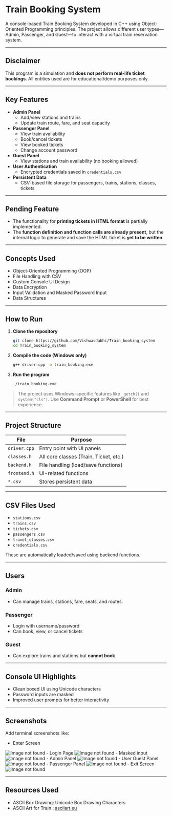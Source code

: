 # Train Booking System

A console-based Train Booking System developed in C++ using Object-Oriented Programming principles. The project allows different user types—Admin, Passenger, and Guest—to interact with a virtual train reservation system.

---

## Disclaimer

This program is a simulation and **does not perform real-life ticket bookings**. All entities used are for educational/demo purposes only.

---

## Key Features

- **Admin Panel**
  - Add/view stations and trains
  - Update train route, fare, and seat capacity
- **Passenger Panel**
  - View train availability
  - Book/cancel tickets
  - View booked tickets
  - Change account password
- **Guest Panel**
  - View stations and train availability (no booking allowed)
- **User Authentication**
  - Encrypted credentials saved in `credentials.csv`
- **Persistent Data**
  - CSV-based file storage for passengers, trains, stations, classes, tickets

---

## Pending Feature

- The functionality for **printing tickets in HTML format** is partially implemented.
- The **function definition and function calls are already present**, but the internal logic to generate and save the HTML ticket is **yet to be written**.

---

## Concepts Used

- Object-Oriented Programming (OOP)
- File Handling with CSV
- Custom Console UI Design
- Data Encryption
- Input Validation and Masked Password Input
- Data Structures

---

## How to Run

1. **Clone the repository**

   ```bash
   git clone https://github.com/Vishwasdabhi/Train_booking_system
   cd Train_booking_system
   ```

2. **Compile the code (Windows only)**

   ```bash
   g++ driver.cpp -o train_booking.exe
   ```

3. **Run the program**
   ```bash
   ./train_booking.exe
   ```

> The project uses Windows-specific features like `_getch()` and `system("cls")`. Use **Command Prompt** or **PowerShell** for best experience.

---

## Project Structure

| File         | Purpose                                |
| ------------ | -------------------------------------- |
| `driver.cpp` | Entry point with UI panels             |
| `classes.h`  | All core classes (Train, Ticket, etc.) |
| `backend.h`  | File handling (load/save functions)    |
| `frontend.h` | UI-related functions                   |
| `*.csv`      | Stores persistent data                 |

---

## CSV Files Used

- `stations.csv`
- `trains.csv`
- `tickets.csv`
- `passengers.csv`
- `travel_classes.csv`
- `credentials.csv`

These are automatically loaded/saved using backend functions.

---

## Users

### Admin

- Can manage trains, stations, fare, seats, and routes.

### Passenger

- Login with username/password
- Can book, view, or cancel tickets

### Guest

- Can explore trains and stations but **cannot book**

---

## Console UI Highlights

- Clean boxed UI using Unicode characters
- Password inputs are masked
- Improved user prompts for better interactivity

---

## Screenshots

Add terminal screenshots like:

- Enter Screen
<img src="README_Images/01_Enter_screen.png" alt="Image not found">
- Login Page
<img src="README_Images/02_login_page.png" alt="Image not found">
- Masked input
<img src="README_Images/03_masked_pass_input.png" alt="Image not found">
- Admin Panel
<img src="README_Images/04_Admin_Panel.png" alt="Image not found">
- User Guest Panel
<img src="README_Images/05_User_guest_Panel.png" alt="Image not found">
- Passenger Panel
<img src="README_Images/06_Passenger_Panel.png" alt="Image not found">
- Exit Screen
<img src="README_Images/07_Exit_Screen.png" alt="Image not found">

---

## Resources Used

- ASCII Box Drawing: Unicode Box Drawing Characters
- ASCII Art for Train : [asciiart.eu](https://www.asciiart.eu/vehicles/trains)
